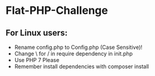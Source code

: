 # Flat-PHP-Challenge

## For Linux users:

* Rename config.php to Config.php (Case Sensitive)!
* Change \ for / in require dependency in init.php
* Use PHP 7 Please
* Remember install dependencies with composer install
